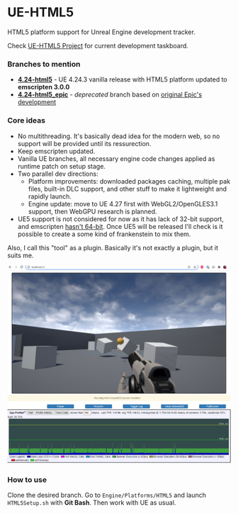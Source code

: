 # UE-HTML5

HTML5 platform support for Unreal Engine development tracker.

Check [UE-HTML5 Project](https://github.com/users/ufna/projects/1/) for current development taskboard.

### Branches to mention

* **[4.24-html5](https://github.com/ufna/UnrealEngine/tree/4.24-html5)** - UE 4.24.3 vanilla release with HTML5 platform updated to **emscripten 3.0.0**
* **[4.24-html5_epic](https://github.com/ufna/UnrealEngine/tree/4.24-html5_epic)** - _deprecated_ branch based on [original Epic's development](https://github.com/UnrealEngineHTML5/Documentation)


### Core ideas

* No multithreading. It's basically dead idea for the modern web, so no support will be provided until its ressurection.
* Keep emscripten updated.
* Vanilla UE branches, all necessary engine code changes applied as runtime patch on setup stage.
* Two parallel dev directions: 
  * Platform improvements: downloaded packages caching, multiple pak files, built-in DLC support, and other stuff to make it lightweight and rapidly launch.
  * Engine update: move to UE 4.27 first with WebGL2/OpenGLES3.1 support, then WebGPU research is planned.
* UE5 support is not considered for now as it has lack of 32-bit support, and emscripten [hasn't 64-bit](https://github.com/emscripten-core/emscripten/issues/12087). Once UE5 will be released I'll check is it possible to create a some kind of frankenstein to mix them.

Also, I call this "tool" as a plugin. Basically it's not exactly a plugin, but it suits me.


![SCREENSHOT](Documentation/SCREENSHOT.jpg)

### How to use

Clone the desired branch. Go to `Engine/Platforms/HTML5` and launch `HTML5Setup.sh` with **Git Bash**. Then work with UE as usual.

